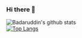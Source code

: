 ### Hi there 👋
![Badaruddin's github stats](https://github-readme-stats.vercel.app/api?username=thebadaruddinshaikh&count_private=true&theme=tokyonight&show_icons=true)<br>
[![Top Langs](https://github-readme-stats.vercel.app/api/top-langs/?username=thebadaruddinshaikh&layout=compact&theme=tokyonight)](https://github.com/thebadaruddinshaikh/github-readme-stats)<br>

<!--
**thebadaruddinshaikh/thebadaruddinshaikh** is a ✨ _special_ ✨ repository because its `README.md` (this file) appears on your GitHub profile.
Here are some ideas to get you started:

- 🔭 I’m currently working on ...
- 🌱 I’m currently learning ...
- 👯 I’m looking to collaborate on ...
- 🤔 I’m looking for help with ...
- 💬 Ask me about ...
- 📫 How to reach me: ...
- 😄 Pronouns: ...
- ⚡ Fun fact: ...
-->


